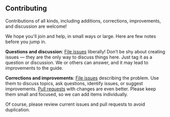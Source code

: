 ## Contributing

Contributions of all kinds, including additions, corrections, improvements, and discussion are welcome!

We hope you'll join and help, in small ways or large. Here are few notes before you jump in.

**Questions and discussion**:
[File issues](https://github.com/amar47shah/basic-income/issues) liberally! Don’t be shy about creating issues — they are the only way to discuss things here. Just tag it as a question or discussion. We or others can answer, and it may lead to improvements to the guide.

**Corrections and improvements**:
[File issues](https://github.com/amar47shah/basic-income/issues) describing the problem.  Use them to discuss topics, ask questions, identify issues, or suggest improvements. [Pull requests](https://github.com/amar47shah/basic-income/pulls) with changes are even better. Please keep them small and focused, so we can add items individually.

Of course, please review current issues and pull requests to avoid duplication.
